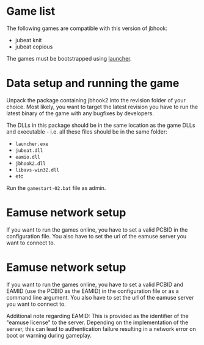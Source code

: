 # Game list

The following games are compatible with this version of jbhook:

- jubeat knit
- jubeat copious

The games must be bootstrapped using [launcher](../launcher.md).

# Data setup and running the game

Unpack the package containing jbhook2 into the revision folder of your choice. Most likely, you want
to target the latest revision you have to run the latest binary of the game with any bugfixes by
developers.

The DLLs in this package should be in the same location as the game DLLs and executable - i.e. all
these files should be in the same folder:

- `launcher.exe`
- `jubeat.dll`
- `eamio.dll`
- `jbhook2.dll`
- `libavs-win32.dll`
- etc

Run the `gamestart-02.bat` file as admin.

# Eamuse network setup

If you want to run the games online, you have to set a valid PCBID in the configuration file. You
also have to set the url of the eamuse server you want to connect to.

# Eamuse network setup

If you want to run the games online, you have to set a valid PCBID and EAMID (use the PCBID as the
EAMID) in the configuration file or as a command line argument. You also have to set the url of the
eamuse server you want to connect to.

Additional note regarding EAMID: This is provided as the identifier of the "eamuse license" to the
server. Depending on the implementation of the server, this can lead to authentication failure
resulting in a network error on boot or warning during gameplay.

